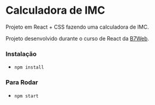 # Calculadora de IMC

Projeto em React + CSS fazendo uma calculadora de IMC.

Projeto desenvolvido durante o curso de React da [B7Web](https://b7web.com.br).

### Instalação

- `npm install`

### Para Rodar

- `npm start`
